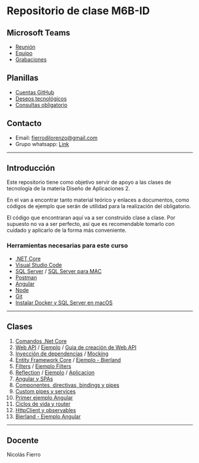 # Repositorio de clase M6B-ID

## Microsoft Teams
* [Reunión](https://teams.microsoft.com/l/meetup-join/19%3a012049e43fd046388ec3c26c9c5a6400%40thread.tacv2/1598889964747?context=%7b%22Tid%22%3a%22d79720cd-d8c0-4d0c-a404-2dcd025f01e3%22%2c%22Oid%22%3a%22681ed686-71cb-4628-8fd1-849afaa28edd%22%7d)
* [Equipo](https://teams.microsoft.com/l/team/19%3a012049e43fd046388ec3c26c9c5a6400%40thread.tacv2/conversations?groupId=1318b056-18b5-43b7-b115-d4d182781987&tenantId=d79720cd-d8c0-4d0c-a404-2dcd025f01e3)
* [Grabaciones](https://teams.microsoft.com/l/channel/19%3ae26586f3e0704d4d959c6e8e7a9ba42f%40thread.tacv2/Grabaciones%2520de%2520clases?groupId=1318b056-18b5-43b7-b115-d4d182781987&tenantId=d79720cd-d8c0-4d0c-a404-2dcd025f01e3)

## Planillas

* [Cuentas GitHub](https://docs.google.com/spreadsheets/d/142cJ62Kj6QEh6ZJyL-uNJGrvPT3_LWe7YyZnKbchMSE/edit?usp=sharing)
* [Deseos tecnológicos](https://docs.google.com/spreadsheets/d/1eJptBpdqp94R6c5-3SCgYm9QHR-njsafiZ96n4viGwU/edit?usp=sharing)
* [Consultas obligatorio](https://docs.google.com/spreadsheets/d/1xSAL62s0_tVoRDL2qd7Yln_FCr4PFF20vAlQeSktXYE/edit?usp=sharing)


## Contacto 

* Email: [fierrodilorenzo@gmail.com](mailto:fierrodilorenzo@gmail.com)
* Grupo whatsapp: [Link](https://chat.whatsapp.com/Jonaa9HQMQB3pyyu2Vwjgq)

---

## Introducción 
Este repositorio tiene como objetivo servir de apoyo a las clases de tecnología de la materia Diseño de Aplicaciones 2.

En el van a encontrar tanto material teórico y enlaces a documentos, como códigos de ejemplo que serán de utilidad para la realización del obligatorio.

El código que encontraran aquí va a ser construido clase a clase. Por supuesto no va a ser perfecto, así que es recomendable tomarlo con cuidado y aplicarlo de la forma más conveniente.

### Herramientas necesarias para este curso
* [.NET Core](https://dotnet.microsoft.com/download)
* [Visual Studio Code](https://code.visualstudio.com/)
* [SQL Server](https://www.microsoft.com/es-es/sql-server/sql-server-downloads) / [SQL Server para MAC](https://docs.microsoft.com/en-us/sql/linux/quickstart-install-connect-docker?view=sql-server-ver15&pivots=cs1-bash) 
* [Postman](https://www.postman.com/)
* [Angular](https://angular.io/)
* [Node](https://nodejs.org/es/)
* [Git](https://git-scm.com/)
* [Instalar Docker y SQL Server en macOS](Clases/InstalacionSQLserverMacOS.md)

---
## Clases

1) [Comandos .Net Core](/Clases/ComandosNetCore.md)
2) [Web API](/Clases/APIsRESTWebApis.md) / [Ejemplo](/Codigos/EjemploWebAPI) / [Guia de creación de Web API](/Clases/GuiaCreacionWebApi.md)
3) [Inyección de dependencias](/Clases/InyeccionDeDependencias.md) / [Mocking](/Clases/Mocking.md)
4) [Entity Framework Core](/Clases/EntityFrameworkCore.md) / [Ejemplo - Bierland](/Codigos/Bierland)
5) [Filters](/Clases/Filters.md) / [Ejemplo Filters](/Codigos/ej-filters)
6) [Reflection](/Clases/Reflection.md) / [Ejemplo](/Codigos/Reflection) / [Aplicacion](AplicacionReflection)
7) [Angular y SPAs](/Clases/Angular_y_las_SPAs.md)
8) [Componentes, directivas, bindings y pipes](/Clases/Componentes_Templates_Bootstrapping_Directivas_Data_Binding_y_Pipes.md)
9) [Custom pipes y services](/Clases/Custom_Pipes_y_Service_Basico.md)
10) [Primer ejemplo Angular](/Codigos/mi-primer-app)
11) [Ciclos de vida y router](/Clases/Conceptos_avanzados.md)
12) [HttpClient y observables](/Clases/Http_y_Observables_y_Mas_sobre_Routing.md)
13) [Bierland - Ejemplo Angular](/Codigos/bierland-web)
---
## Docente
Nicolás Fierro

